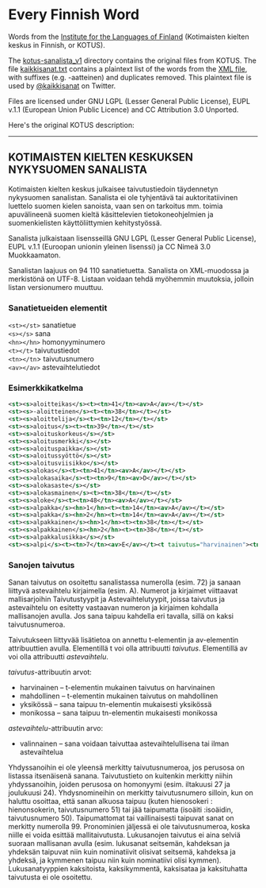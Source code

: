 # Every Finnish Word

Words from the [Institute for the Languages of Finland](http://kaino.kotus.fi/sanat/nykysuomi/) (Kotimaisten kielten keskus in Finnish, or KOTUS).

The [kotus-sanalista_v1](/kotus-sanalista_v1) directory contains the original files from KOTUS. The file [kaikkisanat.txt](kaikkisanat.txt) contains a plaintext list of the words from the [XML file](kotus-sanalista_v1/kotus-sanalista_v1.xml), with suffixes (e.g. -aatteinen) and duplicates removed. This plaintext file is used by [@kaikkisanat](https://twitter.com/kaikkisanat) on Twitter.

Files are licensed under GNU LGPL (Lesser General Public License), EUPL v.1.1 (European Union Public Licence) and CC Attribution 3.0 Unported.

Here's the original KOTUS description:

---

## KOTIMAISTEN KIELTEN KESKUKSEN NYKYSUOMEN SANALISTA

Kotimaisten kielten keskus julkaisee taivutustiedoin täydennetyn nykysuomen sanalistan. Sanalista ei ole tyhjentävä tai auktoritatiivinen luettelo suomen kielen sanoista, vaan sen on tarkoitus mm. toimia apuvälineenä suomen kieltä käsittelevien tietokoneohjelmien ja suomenkielisten käyttöliittymien kehitystyössä.

Sanalista julkaistaan lisensseillä GNU LGPL (Lesser General Public License), EUPL v.1.1 (Euroopan unionin yleinen lisenssi) ja CC Nimeä 3.0 Muokkaamaton.

Sanalistan laajuus on 94 110 sanatietuetta. Sanalista on XML-muodossa ja merkistönä on UTF-8. Listaan voidaan tehdä myöhemmin muutoksia, jolloin listan versionumero muuttuu.

### Sanatietueiden elementit

`<st></st>`	   	sanatietue  
`<s></s>`	   	sana  
`<hn></hn>`	   	homonyyminumero  
`<t></t>`	   	taivutustiedot  
`<tn></tn`>	   	taivutusnumero  
`<av></av>`	   	astevaihtelutiedot  

### Esimerkkikatkelma

```xml
<st><s>aloitteikas</s><t><tn>41</tn><av>A</av></t></st>
<st><s>-aloitteinen</s><t><tn>38</tn></t></st>
<st><s>aloittelija</s><t><tn>12</tn></t></st>
<st><s>aloitus</s><t><tn>39</tn></t></st>
<st><s>aloituskorkeus</s></st>
<st><s>aloitusmerkki</s></st>
<st><s>aloituspaikka</s></st>
<st><s>aloitussyöttö</s></st>
<st><s>aloitusviisikko</s></st>
<st><s>alokas</s><t><tn>41</tn><av>A</av></t></st>
<st><s>alokasaika</s><t><tn>9</tn><av>D</av></t></st>
<st><s>alokasaste</s></st>
<st><s>alokasmainen</s><t><tn>38</tn></t></st>
<st><s>aloke</s><t><tn>48</tn><av>A</av></t></st>
<st><s>alpakka</s><hn>1</hn><t><tn>14</tn><av>A</av></t></st>
<st><s>alpakka</s><hn>2</hn><t><tn>14</tn><av>A</av></t></st>
<st><s>alpakkainen</s><hn>1</hn><t><tn>38</tn></t></st>
<st><s>alpakkainen</s><hn>2</hn><t><tn>38</tn></t></st>
<st><s>alpakkalusikka</s></st>
<st><s>alpi</s><t><tn>7</tn><av>E</av></t><t taivutus="harvinainen"><tn>5</tn></t></st>
```

### Sanojen taivutus

Sanan taivutus on osoitettu sanalistassa numerolla (esim. <tn>72</tn>) ja sanaan liittyvä astevaihtelu kirjaimella (esim. <av>A</av>). Numerot ja kirjaimet viittaavat mallisarjoihin Taivutustyypit ja Astevaihtelutyypit, joissa taivutus ja astevaihtelu on esitetty vastaavan numeron ja kirjaimen kohdalla mallisanojen avulla. Jos sana taipuu kahdella eri tavalla, sillä on kaksi taivutusnumeroa.

Taivutukseen liittyvää lisätietoa on annettu t-elementin ja av-elementin attribuuttien avulla. Elementillä t voi olla attribuutti *taivutus*. Elementillä av voi olla attribuutti *astevaihtelu*.

*taivutus*-attribuutin arvot:  
 * harvinainen – t-elementin mukainen taivutus on harvinainen
 * mahdollinen – t-elementin mukainen taivutus on mahdollinen
 * yksikössä – sana taipuu tn-elementin mukaisesti yksikössä
 * monikossa – sana taipuu tn-elementin mukaisesti monikossa

*astevaihtelu*-attribuutin arvo:  
 * valinnainen – sana voidaan taivuttaa astevaihtelullisena tai ilman astevaihtelua

Yhdyssanoihin ei ole yleensä merkitty taivutusnumeroa, jos perusosa on listassa itsenäisenä sanana. Taivutustieto on kuitenkin merkitty niihin yhdyssanoihin, joiden perusosa on homonyymi (esim. iltakuusi 27 ja joulukuusi 24). Yhdysnomineihin on merkitty taivutusnumero silloin, kun on haluttu osoittaa, että sanan alkuosa taipuu (kuten hienosokeri : hienonsokerin, taivutusnumero 51) tai jää taipumatta (isoäiti :isoäidin, taivutusnumero 50). Taipumattomat tai vaillinaisesti taipuvat sanat on merkitty numerolla 99. Pronominien jäljessä ei ole taivutusnumeroa, koska niille ei voida esittää mallitaivutusta. Lukusanojen taivutus ei aina selviä suoraan mallisanan avulla (esim. lukusanat seitsemän, kahdeksan ja yhdeksän taipuvat niin kuin nominatiivit olisivat seitsemä, kahdeksa ja yhdeksä, ja kymmenen taipuu niin kuin nominatiivi olisi kymmen). Lukusanatyyppien kaksitoista, kaksikymmentä, kaksisataa ja kaksituhatta taivutusta ei ole osoitettu.
